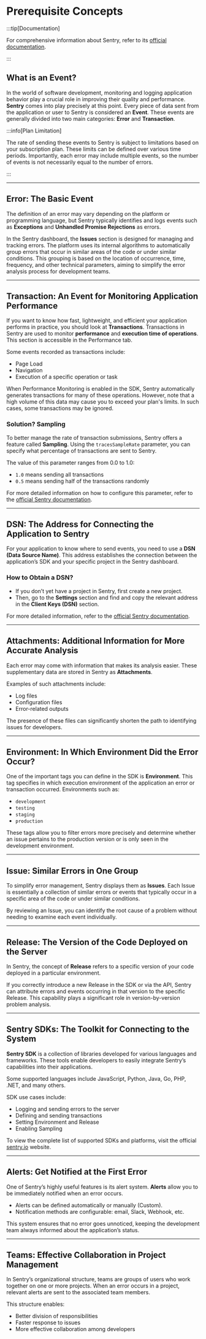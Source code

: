 # Prerequisite Concepts

:::tip[Documentation]

For comprehensive information about Sentry, refer to its [official documentation](https://docs.sentry.io).

:::

## What is an Event?

In the world of software development, monitoring and logging application behavior play a crucial role in improving their quality and performance. **Sentry** comes into play precisely at this point. Every piece of data sent from the application or user to Sentry is considered an **Event**. These events are generally divided into two main categories: **Error** and **Transaction**.

:::info[Plan Limitation]

The rate of sending these events to Sentry is subject to limitations based on your subscription plan. These limits can be defined over various time periods. Importantly, each error may include multiple events, so the number of events is not necessarily equal to the number of errors.

:::

---

## Error: The Basic Event

The definition of an error may vary depending on the platform or programming language, but Sentry typically identifies and logs events such as **Exceptions** and **Unhandled Promise Rejections** as errors.

In the Sentry dashboard, the **Issues** section is designed for managing and tracking errors. The platform uses its internal algorithms to automatically group errors that occur in similar areas of the code or under similar conditions. This grouping is based on the location of occurrence, time, frequency, and other technical parameters, aiming to simplify the error analysis process for development teams.

---

## Transaction: An Event for Monitoring Application Performance

If you want to know how fast, lightweight, and efficient your application performs in practice, you should look at **Transactions**. Transactions in Sentry are used to monitor **performance** and **execution time of operations**. This section is accessible in the Performance tab.

Some events recorded as transactions include:

- Page Load
- Navigation
- Execution of a specific operation or task

When Performance Monitoring is enabled in the SDK, Sentry automatically generates transactions for many of these operations. However, note that a high volume of this data may cause you to exceed your plan's limits. In such cases, some transactions may be ignored.

### Solution? Sampling

To better manage the rate of transaction submissions, Sentry offers a feature called **Sampling**. Using the `tracesSampleRate` parameter, you can specify what percentage of transactions are sent to Sentry.

The value of this parameter ranges from 0.0 to 1.0:

- `1.0` means sending all transactions
- `0.5` means sending half of the transactions randomly

For more detailed information on how to configure this parameter, refer to the [official Sentry documentation](https://docs.sentry.io).

---

## DSN: The Address for Connecting the Application to Sentry

For your application to know where to send events, you need to use a **DSN (Data Source Name)**. This address establishes the connection between the application’s SDK and your specific project in the Sentry dashboard.

### How to Obtain a DSN?

- If you don’t yet have a project in Sentry, first create a new project.
- Then, go to the **Settings** section and find and copy the relevant address in the **Client Keys (DSN)** section.

For more detailed information, refer to the [official Sentry documentation](https://docs.sentry.io).

---

## Attachments: Additional Information for More Accurate Analysis

Each error may come with information that makes its analysis easier. These supplementary data are stored in Sentry as **Attachments**.

Examples of such attachments include:

- Log files
- Configuration files
- Error-related outputs

The presence of these files can significantly shorten the path to identifying issues for developers.

---

## Environment: In Which Environment Did the Error Occur?

One of the important tags you can define in the SDK is **Environment**. This tag specifies in which execution environment of the application an error or transaction occurred. Environments such as:

- `development`
- `testing`
- `staging`
- `production`

These tags allow you to filter errors more precisely and determine whether an issue pertains to the production version or is only seen in the development environment.

---

## Issue: Similar Errors in One Group

To simplify error management, Sentry displays them as **Issues**. Each Issue is essentially a collection of similar errors or events that typically occur in a specific area of the code or under similar conditions.

By reviewing an Issue, you can identify the root cause of a problem without needing to examine each event individually.

---

## Release: The Version of the Code Deployed on the Server

In Sentry, the concept of **Release** refers to a specific version of your code deployed in a particular environment.

If you correctly introduce a new Release in the SDK or via the API, Sentry can attribute errors and events occurring in that version to the specific Release. This capability plays a significant role in version-by-version problem analysis.

---

## Sentry SDKs: The Toolkit for Connecting to the System

**Sentry SDK** is a collection of libraries developed for various languages and frameworks. These tools enable developers to easily integrate Sentry’s capabilities into their applications.

Some supported languages include JavaScript, Python, Java, Go, PHP, .NET, and many others.

SDK use cases include:

- Logging and sending errors to the server
- Defining and sending transactions
- Setting Environment and Release
- Enabling Sampling

To view the complete list of supported SDKs and platforms, visit the official [sentry.io](https://sentry.io) website.

---

## Alerts: Get Notified at the First Error

One of Sentry’s highly useful features is its alert system. **Alerts** allow you to be immediately notified when an error occurs.

- Alerts can be defined automatically or manually (Custom).
- Notification methods are configurable: email, Slack, Webhook, etc.

This system ensures that no error goes unnoticed, keeping the development team always informed about the application’s status.

---

## Teams: Effective Collaboration in Project Management

In Sentry’s organizational structure, teams are groups of users who work together on one or more projects. When an error occurs in a project, relevant alerts are sent to the associated team members.

This structure enables:

- Better division of responsibilities
- Faster response to issues
- More effective collaboration among developers
